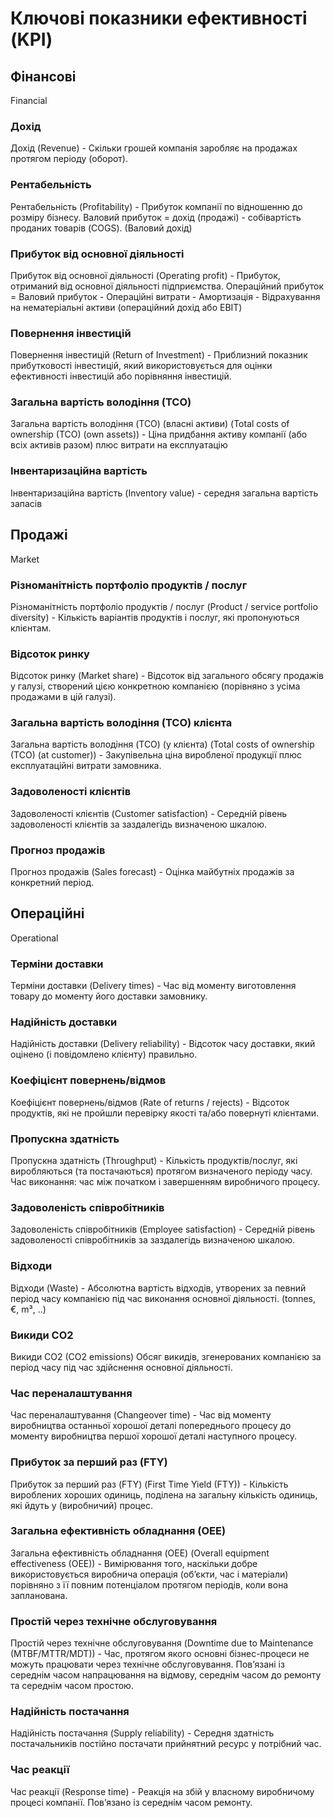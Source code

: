 # Ключові показники ефективності (KPI)

## Фінансові

Financial

### Дохід

Дохід (Revenue) - Скільки грошей компанія заробляє на продажах протягом періоду (оборот).

### Рентабельність

Рентабельність (Profitability) - Прибуток компанії по відношенню до розміру бізнесу. Валовий  прибуток = дохід (продажі) - собівартість проданих товарів (COGS). (Валовий дохід)

### Прибуток від основної діяльності

Прибуток від основної діяльності (Operating profit) - Прибуток,  отриманий від основної діяльності підприємства. Операційний прибуток =  Валовий прибуток - Операційні витрати - Амортизація - Відрахування на  нематеріальні активи (операційний дохід або EBIT)

### Повернення інвестицій

Повернення інвестицій (Return of Investment) - Приблизний  показник прибутковості інвестицій, який використовується для оцінки  ефективності інвестицій або порівняння інвестицій.

### Загальна вартість володіння (TCO) 

Загальна вартість володіння (TCO) (власні активи) (Total costs of ownership (TCO) (own assets)) -  Ціна  придбання активу компанії (або  всіх активів разом) плюс витрати на експлуатацію

### Інвентаризаційна вартість

Інвентаризаційна вартість (Inventory value) - середня загальна вартість запасів

## Продажі

Market

### Різноманітність портфоліо продуктів / послуг 

Різноманітність портфоліо продуктів / послуг (Product / service portfolio diversity) - Кількість  варіантів продуктів і послуг, які пропонуються клієнтам.

### Відсоток ринку

Відсоток ринку (Market share) - Відсоток  від загального обсягу продажів у галузі, створений цією конкретною компанією  (порівняно з усіма продажами в цій галузі).

### Загальна вартість володіння (TCO) клієнта

Загальна вартість володіння (TCO) (у клієнта) (Total costs of ownership (TCO) (at customer)) - Закупівельна  ціна виробленої продукції плюс експлуатаційні витрати  замовника.

### Задоволеності клієнтів 

Задоволеності клієнтів (Customer satisfaction) - Середній  рівень задоволеності клієнтів за заздалегідь визначеною шкалою.

### Прогноз продажів

Прогноз продажів (Sales forecast) - Оцінка  майбутніх продажів за конкретний період.

## Операційні

Operational

### Терміни доставки

Терміни доставки (Delivery times) - Час від  моменту виготовлення товару до моменту його доставки замовнику.

### Надійність доставки

Надійність доставки (Delivery reliability) - Відсоток  часу доставки, який оцінено (і повідомлено клієнту) правильно.

### Коефіцієнт повернень/відмов

Коефіцієнт повернень/відмов (Rate of returns / rejects) - Відсоток  продуктів, які не пройшли перевірку якості та/або повернуті клієнтами.

### Пропускна здатність

Пропускна здатність (Throughput) - Кількість продуктів/послуг, які виробляються (та постачаються) протягом визначеного  періоду часу. Час виконання:  час між початком і завершенням виробничого процесу.

### Задоволеність співробітників

Задоволеність співробітників (Employee satisfaction) - Середній  рівень задоволеності співробітників за заздалегідь визначеною шкалою.

### Відходи

Відходи (Waste) - Абсолютна  вартість відходів, утворених за певний період часу компанією під час  виконання основної діяльності. (tonnes, €, m³, ..)

### Викиди CO2

Викиди CO2 (CO2 emissions) Обсяг  викидів, згенерованих компанією за період часу під час здійснення основної  діяльності.

### Час переналаштування 

Час переналаштування (Changeover time) - Час від  моменту виробництва останньої хорошої деталі попереднього процесу до моменту  виробництва першої хорошої деталі наступного процесу.

### Прибуток за перший раз (FTY)

Прибуток за перший раз (FTY) (First Time Yield (FTY)) - Кількість  вироблених хороших одиниць,  поділена на загальну  кількість одиниць, які йдуть у (виробничий) процес.

### Загальна ефективність обладнання (OEE) 

Загальна ефективність обладнання (OEE) (Overall equipment effectiveness (OEE)) - Вимірювання  того, наскільки добре використовується виробнича операція (об’єкти, час і  матеріали) порівняно з її повним потенціалом протягом періодів, коли вона  запланована.

### Простій через технічне обслуговування 

Простій через технічне обслуговування (Downtime due to Maintenance (MTBF/MTTR/MDT)) -  Час,  протягом якого основні бізнес-процеси не можуть працювати через технічне  обслуговування. Пов’язані із середнім часом напрацювання на відмову, середнім  часом до ремонту та середнім часом простою.

### Надійність постачання

Надійність постачання (Supply reliability) - Середня  здатність постачальників постійно постачати прийнятний ресурс у потрібний  час.

### Час реакції 

Час реакції (Response time) - Реакція  на збій у власному виробничому процесі компанії.  Пов’язано із середнім часом ремонту.


